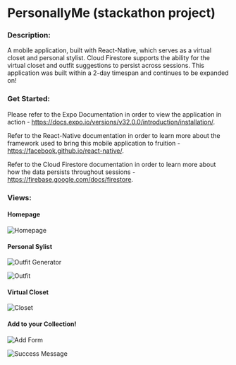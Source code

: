 # PersonallyMe (stackathon project)

### Description:

A mobile application, built with React-Native, which serves as a virtual closet and personal stylist. Cloud Firestore supports the ability for the virtual closet and outfit suggestions to persist across sessions. This application was built within a 2-day timespan and continues to be expanded on!


### Get Started:

Please refer to the Expo Documentation in order to view the application in action - https://docs.expo.io/versions/v32.0.0/introduction/installation/. 

Refer to the React-Native documentation in order to learn more about the framework used to bring this mobile application to fruition - https://facebook.github.io/react-native/.

Refer to the Cloud Firestore documentation in order to learn more about how the data persists throughout sessions - https://firebase.google.com/docs/firestore.


### Views:

#### Homepage
![Homepage](https://i.imgur.com/nSv7WAU.png)

#### Personal Sylist
![Outfit Generator](https://i.imgur.com/9bBoLMx.png)

![Outfit](https://i.imgur.com/Sclp6Mj.png)

#### Virtual Closet
![Closet](https://i.imgur.com/RJxke1z.png)

#### Add to your Collection!
![Add Form](https://i.imgur.com/j64csJg.png)

![Success Message](https://i.imgur.com/4KJKz5E.png)
